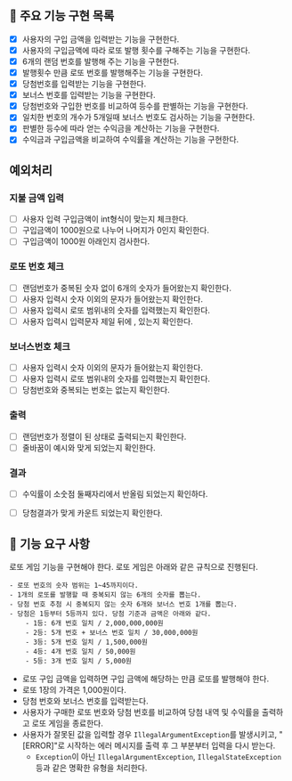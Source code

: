 ## 🚀 주요 기능 구현 목록
- [x] 사용자의 구입 금액을 입력받는 기능을 구현한다.
- [x] 사용자의 구입금액에 따라 로또 발행 횟수를 구해주는 기능을 구현한다.
- [x] 6개의 랜덤 번호를 발행해 주는 기능을 구현한다.
- [x] 발행횟수 만큼 로또 번호를 발행해주는 기능을 구현한다.
- [x] 당첨번호를 입력받는 기능을 구현한다.
- [x] 보너스 번호를 입력받는 기능을 구현한다.
- [x] 당첨번호와 구입한 번호를 비교하여 등수를 판별하는 기능을 구현한다.
- [x] 일치한 번호의 개수가 5개일때 보너스 번호도 검사하는 기능을 구현한다.
- [x] 판별한 등수에 따라 얻는 수익금을 계산하는 기능을 구현한다.
- [x] 수익금과 구입금액을 비교하여 수익률을 계산하는 기능을 구현한다.

## 예외처리
### 지불 금액 입력
- [ ] 사용자 입력 구입금액이 int형식이 맞는지 체크한다.
- [ ] 구입금액이 1000원으로 나누어 나머지가 0인지 확인한다.
- [ ] 구입금액이 1000원 아래인지 검사한다.
### 로또 번호 체크
- [ ] 랜덤번호가 중복된 숫자 없이 6개의 숫자가 들어왔는지 확인한다.
- [ ] 사용자 입력시 숫자 이외의 문자가 들어왔는지 확인한다.
- [ ] 사용자 입력시 로또 범위내의 숫자를 입력했는지 확인한다.
- [ ] 사용자 입력시 입력문자 제일 뒤에 , 있는지 확인한다.
### 보너스번호 체크
- [ ] 사용자 입력시 숫자 이외의 문자가 들어왔는지 확인한다.
- [ ] 사용자 입력시 로또 범위내의 숫자를 입력했는지 확인한다.
- [ ] 당첨번호와 중복되는 번호는 없는지 확인한다.
### 출력
- [ ] 랜덤번호가 정렬이 된 상태로 출력되는지 확인한다.
- [ ] 줄바꿈이 예시와 맞게 되었는지 확인한다.
### 결과
- [ ] 수익률이 소숫점 둘째자리에서 반올림 되었는지 확인하다.
- [ ] 당첨결과가 맞게 카운트 되었는지 확인한다.




## 🚀 기능 요구 사항

로또 게임 기능을 구현해야 한다. 로또 게임은 아래와 같은 규칙으로 진행된다.

```
- 로또 번호의 숫자 범위는 1~45까지이다.
- 1개의 로또를 발행할 때 중복되지 않는 6개의 숫자를 뽑는다.
- 당첨 번호 추첨 시 중복되지 않는 숫자 6개와 보너스 번호 1개를 뽑는다.
- 당첨은 1등부터 5등까지 있다. 당첨 기준과 금액은 아래와 같다.
    - 1등: 6개 번호 일치 / 2,000,000,000원
    - 2등: 5개 번호 + 보너스 번호 일치 / 30,000,000원
    - 3등: 5개 번호 일치 / 1,500,000원
    - 4등: 4개 번호 일치 / 50,000원
    - 5등: 3개 번호 일치 / 5,000원
```

- 로또 구입 금액을 입력하면 구입 금액에 해당하는 만큼 로또를 발행해야 한다.
- 로또 1장의 가격은 1,000원이다.
- 당첨 번호와 보너스 번호를 입력받는다.
- 사용자가 구매한 로또 번호와 당첨 번호를 비교하여 당첨 내역 및 수익률을 출력하고 로또 게임을 종료한다.
- 사용자가 잘못된 값을 입력할 경우 `IllegalArgumentException`를 발생시키고, "[ERROR]"로 시작하는 에러 메시지를 출력 후 그 부분부터 입력을 다시 받는다.
    - `Exception`이 아닌 `IllegalArgumentException`, `IllegalStateException` 등과 같은 명확한 유형을 처리한다.
